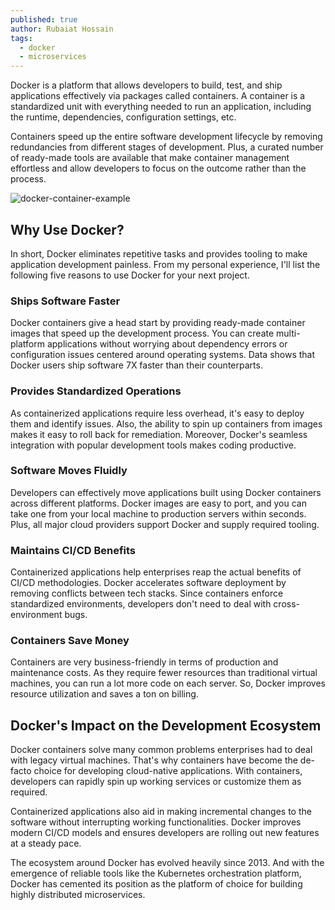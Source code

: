 ```yaml
---
published: true
author: Rubaiat Hossain
tags:
  - docker
  - microservices
---
```



Docker is a platform that allows developers to build, test, and ship applications
effectively via packages called containers. A container is a standardized unit with
everything needed to run an application, including the runtime, dependencies,
configuration settings, etc.

Containers speed up the entire software development lifecycle by removing
redundancies from different stages of development. Plus, a curated number of
ready-made tools are available that make container management effortless and
allow developers to focus on the outcome rather than the process.

![docker-container-example](https://i.imgur.com/PvWUb7v.png)

## Why Use Docker?

In short, Docker eliminates repetitive tasks and provides tooling to make
application development painless. From my personal experience, I'll list the
following five reasons to use Docker for your next project.

### Ships Software Faster

Docker containers give a head start by providing ready-made container images that
speed up the development process. You can create multi-platform applications
without worrying about dependency errors or configuration issues centered around
operating systems. Data shows that Docker users ship software 7X faster than their
counterparts.

### Provides Standardized Operations

As containerized applications require less overhead, it's easy to deploy them and
identify issues. Also, the ability to spin up containers from images makes it easy to
roll back for remediation. Moreover, Docker's seamless integration with popular
development tools makes coding productive.

### Software Moves Fluidly

Developers can effectively move applications built using Docker containers across
different platforms. Docker images are easy to port, and you can take one from
your local machine to production servers within seconds. Plus, all major cloud
providers support Docker and supply required tooling.

### Maintains CI/CD Benefits
Containerized applications help enterprises reap the actual benefits of CI/CD
methodologies. Docker accelerates software deployment by removing conflicts
between tech stacks. Since containers enforce standardized environments,
developers don't need to deal with cross-environment bugs.

### Containers Save Money
Containers are very business-friendly in terms of production and maintenance
costs. As they require fewer resources than traditional virtual machines, you can
run a lot more code on each server. So, Docker improves resource utilization and
saves a ton on billing.


## Docker's Impact on the Development Ecosystem
Docker containers solve many common problems enterprises had to deal with
legacy virtual machines. That's why containers have become the de-facto choice
for developing cloud-native applications. With containers, developers can rapidly
spin up working services or customize them as required.

Containerized applications also aid in making incremental changes to the software
without interrupting working functionalities. Docker improves modern CI/CD
models and ensures developers are rolling out new features at a steady pace.

The ecosystem around Docker has evolved heavily since 2013. And with the
emergence of reliable tools like the Kubernetes orchestration platform, Docker has
cemented its position as the platform of choice for building highly distributed
microservices.
